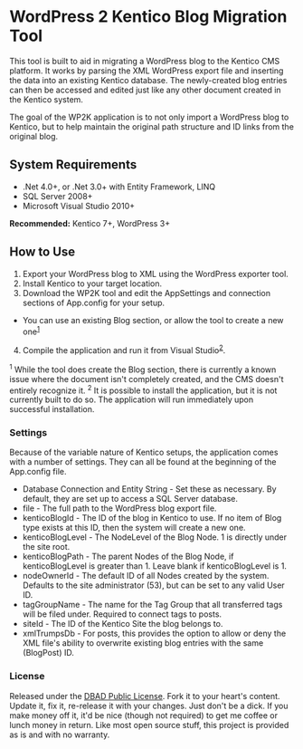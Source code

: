 ﻿# WordPress 2 Kentico Blog Migration Tool

This tool is built to aid in migrating a WordPress blog to the Kentico CMS platform. It works by parsing the XML WordPress export file and inserting the data into an existing Kentico database. The newly-created blog entries can then be accessed and edited just like any other document created in the Kentico system.

The goal of the WP2K application is to not only import a WordPress blog to Kentico, but to help maintain the original path structure and ID links from the original blog.

## System Requirements

- .Net 4.0+, or .Net 3.0+ with Entity Framework, LINQ
- SQL Server 2008+
- Microsoft Visual Studio 2010+

**Recommended:** Kentico 7+, WordPress 3+

## How to Use

1. Export your WordPress blog to XML using the WordPress exporter tool.
2. Install Kentico to your target location.
3. Download the WP2K tool and edit the AppSettings and connection sections of App.config for your setup.
 * You can use an existing Blog section, or allow the tool to create a new one<sup><a href="#note1">1</a></sup>
4. Compile the application and run it from Visual Studio<sup><a href="#note2">2</a></sup>.

<sup id="note1">1</sup> While the tool does create the Blog section, there is currently a known issue where the document isn't completely created, and the CMS doesn't entirely recognize it. 
<sup id="note2">2</sup> It is possible to install the application, but it is not currently built to do so. The application will run immediately upon successful installation.

### Settings

Because of the variable nature of Kentico setups, the application comes with a number of settings. They can all be found at the beginning of the App.config file.

* Database Connection and Entity String - Set these as necessary. By default, they are set up to access a SQL Server database.
* file - The full path to the WordPress blog export file.
* kenticoBlogId - The ID of the blog in Kentico to use. If no item of Blog type exists at this ID, then the system will create a new one.
* kenticoBlogLevel - The NodeLevel of the Blog Node. 1 is directly under the site root.
* kenticoBlogPath - The parent Nodes of the Blog Node, if kenticoBlogLevel is greater than 1. Leave blank if kenticoBlogLevel is 1.
* nodeOwnerId - The default ID of all Nodes created by the system. Defaults to the site administrator (53), but can be set to any valid User ID.
* tagGroupName - The name for the Tag Group that all transferred tags will be filed under. Required to connect tags to posts.
* siteId - The ID of the Kentico Site the blog belongs to.
* xmlTrumpsDb - For posts, this provides the option to allow or deny the XML file's ability to overwrite existing blog entries with the same (BlogPost) ID.
 
### License

Released under the [DBAD Public License](http://www.dbad-license.org/). Fork it to your heart's content. Update it, fix it, re-release it with your changes. Just don't be a dick. If you make money off it, it'd be nice (though not required) to get me coffee or lunch money in return. Like most open source stuff, this project is provided as is and with no warranty.

